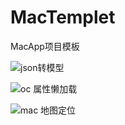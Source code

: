 # MacTemplet
MacApp项目模板

![json转模型](https://github.com/shang1219178163/MacTemplet/blob/master/ScreenShots/ScreenShots.png?raw=true)

![oc 属性懒加载](https://github.com/shang1219178163/MacTemplet/blob/master/ScreenShots/ScreenShots2.png?raw=true)

![mac 地图定位](https://github.com/shang1219178163/MacTemplet/blob/master/ScreenShots/ScreenShots3.png?raw=true)